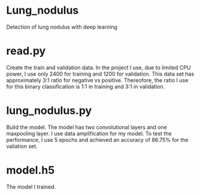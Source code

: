 # Lung_nodulus
Detection of lung nodulus with deep learning

# read.py 
Create the train and validation data. In the project I use, due to limited CPU power, I use only 2400 for training and 1200 for validation. This data set has approximately 3:1 ratio for negative vs positive. Thereofore, the ratio I use for this binary classification is 1:1 in training and 3:1 in validation. 

# lung_nodulus.py
Build the model. The model has two convolutional layers and one maxpooling layer. I use data amplification for my model. To test the performance, I use 5 epochs and achieved an accuracy of 86.75% for the valiation set.

# model.h5
The model I trained.
